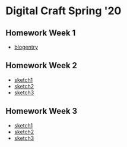 # Digital Craft Spring '20

## Homework Week 1
* [blogentry](https://portfolio.newschool.edu/jamescastro/2020/01/27/week1-hw-openprocessingreflection/)

## Homework Week 2
* [sketch1]() 
* [sketch2]()
* [sketch3]()

## Homework Week 3
* [sketch1]() 
* [sketch2]()
* [sketch3]()
